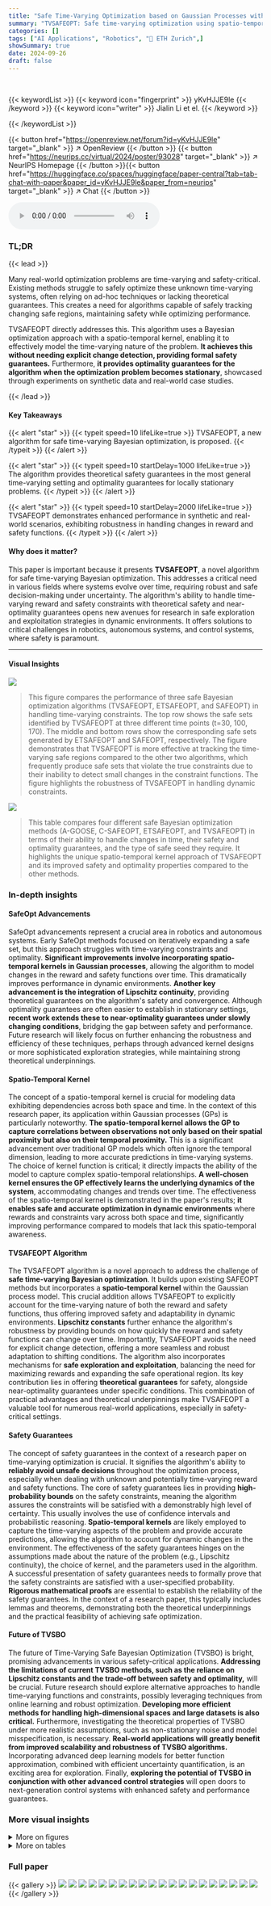 ```yaml
---
title: "Safe Time-Varying Optimization based on Gaussian Processes with Spatio-Temporal Kernel"
summary: "TVSAFEOPT: Safe time-varying optimization using spatio-temporal kernels ensures safety while tracking time-varying reward and safety functions, providing optimality guarantees in stationary settings."
categories: []
tags: ["AI Applications", "Robotics", "🏢 ETH Zurich",]
showSummary: true
date: 2024-09-26
draft: false
---
```


<br>

{{< keywordList >}}
{{< keyword icon="fingerprint" >}} yKvHJJE9le {{< /keyword >}}
{{< keyword icon="writer" >}} Jialin Li et el. {{< /keyword >}}
 
{{< /keywordList >}}

{{< button href="https://openreview.net/forum?id=yKvHJJE9le" target="_blank" >}}
↗ OpenReview
{{< /button >}}
{{< button href="https://neurips.cc/virtual/2024/poster/93028" target="_blank" >}}
↗ NeurIPS Homepage
{{< /button >}}{{< button href="https://huggingface.co/spaces/huggingface/paper-central?tab=tab-chat-with-paper&paper_id=yKvHJJE9le&paper_from=neurips" target="_blank" >}}
↗ Chat
{{< /button >}}



<audio controls>
    <source src="https://ai-paper-reviewer.com/yKvHJJE9le/podcast.wav" type="audio/wav">
    Your browser does not support the audio element.
</audio>


### TL;DR


{{< lead >}}

Many real-world optimization problems are time-varying and safety-critical.  Existing methods struggle to safely optimize these unknown time-varying systems, often relying on ad-hoc techniques or lacking theoretical guarantees.  This creates a need for algorithms capable of safely tracking changing safe regions, maintaining safety while optimizing performance. 

TVSAFEOPT directly addresses this. This algorithm uses a Bayesian optimization approach with a spatio-temporal kernel, enabling it to effectively model the time-varying nature of the problem.  **It achieves this without needing explicit change detection, providing formal safety guarantees.** Furthermore, **it provides optimality guarantees for the algorithm when the optimization problem becomes stationary**, showcased through experiments on synthetic data and real-world case studies.

{{< /lead >}}


#### Key Takeaways

{{< alert "star" >}}
{{< typeit speed=10 lifeLike=true >}} TVSAFEOPT, a new algorithm for safe time-varying Bayesian optimization, is proposed. {{< /typeit >}}
{{< /alert >}}

{{< alert "star" >}}
{{< typeit speed=10 startDelay=1000 lifeLike=true >}} The algorithm provides theoretical safety guarantees in the most general time-varying setting and optimality guarantees for locally stationary problems. {{< /typeit >}}
{{< /alert >}}

{{< alert "star" >}}
{{< typeit speed=10 startDelay=2000 lifeLike=true >}} TVSAFEOPT demonstrates enhanced performance in synthetic and real-world scenarios, exhibiting robustness in handling changes in reward and safety functions. {{< /typeit >}}
{{< /alert >}}

#### Why does it matter?
This paper is important because it presents **TVSAFEOPT**, a novel algorithm for safe time-varying Bayesian optimization. This addresses a critical need in various fields where systems evolve over time, requiring robust and safe decision-making under uncertainty.  The algorithm's ability to handle time-varying reward and safety constraints with theoretical safety and near-optimality guarantees opens new avenues for research in safe exploration and exploitation strategies in dynamic environments. It offers solutions to critical challenges in robotics, autonomous systems, and control systems, where safety is paramount.

------
#### Visual Insights



![](https://ai-paper-reviewer.com/yKvHJJE9le/figures_1_1.jpg)

> This figure compares the performance of three safe Bayesian optimization algorithms (TVSAFEOPT, ETSAFEOPT, and SAFEOPT) in handling time-varying constraints.  The top row shows the safe sets identified by TVSAFEOPT at three different time points (t=30, 100, 170). The middle and bottom rows show the corresponding safe sets generated by ETSAFEOPT and SAFEOPT, respectively. The figure demonstrates that TVSAFEOPT is more effective at tracking the time-varying safe regions compared to the other two algorithms, which frequently produce safe sets that violate the true constraints due to their inability to detect small changes in the constraint functions. The figure highlights the robustness of TVSAFEOPT in handling dynamic constraints.





![](https://ai-paper-reviewer.com/yKvHJJE9le/tables_2_1.jpg)

> This table compares four different safe Bayesian optimization methods (A-GOOSE, C-SAFEOPT, ETSAFEOPT, and TVSAFEOPT) in terms of their ability to handle changes in time, their safety and optimality guarantees, and the type of safe seed they require.  It highlights the unique spatio-temporal kernel approach of TVSAFEOPT and its improved safety and optimality properties compared to the other methods.





### In-depth insights


#### SafeOpt Advancements
SafeOpt advancements represent a crucial area in robotics and autonomous systems.  Early SafeOpt methods focused on iteratively expanding a safe set, but this approach struggles with time-varying constraints and optimality. **Significant improvements involve incorporating spatio-temporal kernels in Gaussian processes**, allowing the algorithm to model changes in the reward and safety functions over time. This dramatically improves performance in dynamic environments.  **Another key advancement is the integration of Lipschitz continuity**, providing theoretical guarantees on the algorithm's safety and convergence.  Although optimality guarantees are often easier to establish in stationary settings, **recent work extends these to near-optimality guarantees under slowly changing conditions**, bridging the gap between safety and performance.  Future research will likely focus on further enhancing the robustness and efficiency of these techniques, perhaps through advanced kernel designs or more sophisticated exploration strategies, while maintaining strong theoretical underpinnings.

#### Spatio-Temporal Kernel
The concept of a spatio-temporal kernel is crucial for modeling data exhibiting dependencies across both space and time.  In the context of this research paper, its application within Gaussian processes (GPs) is particularly noteworthy.  **The spatio-temporal kernel allows the GP to capture correlations between observations not only based on their spatial proximity but also on their temporal proximity.**  This is a significant advancement over traditional GP models which often ignore the temporal dimension, leading to more accurate predictions in time-varying systems.  The choice of kernel function is critical; it directly impacts the ability of the model to capture complex spatio-temporal relationships.  **A well-chosen kernel ensures the GP effectively learns the underlying dynamics of the system**, accommodating changes and trends over time.  The effectiveness of the spatio-temporal kernel is demonstrated in the paper's results;  **it enables safe and accurate optimization in dynamic environments** where rewards and constraints vary across both space and time, significantly improving performance compared to models that lack this spatio-temporal awareness.

#### TVSAFEOPT Algorithm
The TVSAFEOPT algorithm is a novel approach to address the challenge of **safe time-varying Bayesian optimization**.  It builds upon existing SAFEOPT methods but incorporates a **spatio-temporal kernel** within the Gaussian process model. This crucial addition allows TVSAFEOPT to explicitly account for the time-varying nature of both the reward and safety functions, thus offering improved safety and adaptability in dynamic environments.  **Lipschitz constants** further enhance the algorithm's robustness by providing bounds on how quickly the reward and safety functions can change over time.  Importantly, TVSAFEOPT avoids the need for explicit change detection, offering a more seamless and robust adaptation to shifting conditions.  The algorithm also incorporates mechanisms for **safe exploration and exploitation**, balancing the need for maximizing rewards and expanding the safe operational region.  Its key contribution lies in offering **theoretical guarantees** for safety, alongside near-optimality guarantees under specific conditions.  This combination of practical advantages and theoretical underpinnings make TVSAFEOPT a valuable tool for numerous real-world applications, especially in safety-critical settings.

#### Safety Guarantees
The concept of safety guarantees in the context of a research paper on time-varying optimization is crucial.  It signifies the algorithm's ability to **reliably avoid unsafe decisions** throughout the optimization process, especially when dealing with unknown and potentially time-varying reward and safety functions.  The core of safety guarantees lies in providing **high-probability bounds** on the safety constraints, meaning the algorithm assures the constraints will be satisfied with a demonstrably high level of certainty.  This usually involves the use of confidence intervals and probabilistic reasoning.  **Spatio-temporal kernels** are likely employed to capture the time-varying aspects of the problem and provide accurate predictions, allowing the algorithm to account for dynamic changes in the environment.  The effectiveness of the safety guarantees hinges on the assumptions made about the nature of the problem (e.g., Lipschitz continuity), the choice of kernel, and the parameters used in the algorithm.  A successful presentation of safety guarantees needs to formally prove that the safety constraints are satisfied with a user-specified probability.  **Rigorous mathematical proofs** are essential to establish the reliability of the safety guarantees.  In the context of a research paper, this typically includes lemmas and theorems, demonstrating both the theoretical underpinnings and the practical feasibility of achieving safe optimization.

#### Future of TVSBO
The future of Time-Varying Safe Bayesian Optimization (TVSBO) is bright, promising advancements in various safety-critical applications.  **Addressing the limitations of current TVSBO methods, such as the reliance on Lipschitz constants and the trade-off between safety and optimality,** will be crucial. Future research should explore alternative approaches to handle time-varying functions and constraints, possibly leveraging techniques from online learning and robust optimization.  **Developing more efficient methods for handling high-dimensional spaces and large datasets is also critical.**  Furthermore, investigating the theoretical properties of TVSBO under more realistic assumptions, such as non-stationary noise and model misspecification, is necessary.  **Real-world applications will greatly benefit from improved scalability and robustness of TVSBO algorithms.**  Incorporating advanced deep learning models for better function approximation, combined with efficient uncertainty quantification, is an exciting area for exploration. Finally, **exploring the potential of TVSBO in conjunction with other advanced control strategies** will open doors to next-generation control systems with enhanced safety and performance guarantees.


### More visual insights

<details>
<summary>More on figures
</summary>


![](https://ai-paper-reviewer.com/yKvHJJE9le/figures_7_1.jpg)

> This figure compares the performance of TVSAFEOPT, SAFEOPT, and approximate optimization methods on a gas compressor case study. It shows the cardinality of safe sets, the ratio of unsafe decisions to the cardinality of safe sets, and the ratio of safe decisions to the cardinality of the ground truth safe region over 80 days. TVSAFEOPT demonstrates fewer violations and less unsafe decisions than the other two methods, but at the cost of a reduced coverage of the true safe region.


![](https://ai-paper-reviewer.com/yKvHJJE9le/figures_9_1.jpg)

> This figure compares the reward functions obtained by different optimization methods (TVSAFEOPT, SAFEOPT, ETSAFEOPT, and Approximate Optimization) across two different case studies (synthetic example and gas compressor).  The left panel shows the synthetic case study, demonstrating TVSAFEOPT achieves better results compared to SAFEOPT and similar results to ETSAFEOPT. The right panel shows the gas compressor study and reveals that TVSAFEOPT achieves lower rewards than SAFEOPT but maintains superior safety, incurring less violations compared to the others. Error bars illustrate the variability of the results.


![](https://ai-paper-reviewer.com/yKvHJJE9le/figures_9_2.jpg)

> This figure compares the reward function values obtained by TVSAFEOPT, SAFEOPT, ETSAFEOPT, and approximate optimization methods over time for both a synthetic example and a real-world gas compressor case study.  The left panel shows the synthetic results, indicating that TVSAFEOPT performs comparably to ETSAFEOPT and better than SAFEOPT. The right panel displays the compressor case study results, where TVSAFEOPT achieves lower reward but significantly fewer safety violations compared to the other methods. Error bars are included.


![](https://ai-paper-reviewer.com/yKvHJJE9le/figures_15_1.jpg)

> This figure compares the performance of three safe Bayesian optimization algorithms (TVSAFEOPT, ETSAFEOPT, and SAFEOPT) in a time-varying setting.  The top row shows the safe sets identified by TVSAFEOPT at three different time points (t=30, t=100, t=170).  The middle and bottom rows show the safe sets for ETSAFEOPT and SAFEOPT respectively, at the same time points.  The figure demonstrates that TVSAFEOPT is better at adapting to changes in the safe region over time, unlike the other two algorithms. The difference is because TVSAFEOPT takes time-varying nature into account in its computation. 


![](https://ai-paper-reviewer.com/yKvHJJE9le/figures_16_1.jpg)

> This figure compares the performance of three safe Bayesian optimization algorithms (TVSAFEOPT, ETSAFEOPT, and SAFEOPT) in handling time-varying optimization problems.  The algorithms are tested on a synthetic dataset, and the plots show the safe sets estimated by each algorithm at three different time points (t=30, t=100, t=170). TVSAFEOPT consistently produces safe sets that are entirely contained within the ground truth safe regions, demonstrating its robustness to time variations. In contrast, ETSAFEOPT and SAFEOPT show multiple violations of the safety constraints, highlighting their limitations in accurately tracking changes in the safe region over time.


</details>




<details>
<summary>More on tables
</summary>


![](https://ai-paper-reviewer.com/yKvHJJE9le/tables_8_1.jpg)
> This table presents a comparison of three Bayesian Optimization algorithms: TVSAFEOPT, ETSAFEOPT, and SAFEOPT.  The comparison is based on three metrics: Violations (percentage of unsafe decisions made within the safe sets), Coverage Ratio (percentage of safe decisions within the ground truth safe region), and Cumulative Regret (a measure of the cumulative difference between the reward obtained by each method and the optimal reward).  The results are averages and standard deviations from five independent runs, each starting with a different randomly selected initial safe set.

![](https://ai-paper-reviewer.com/yKvHJJE9le/tables_8_2.jpg)
> This table compares the performance of TVSAFEOPT and SAFEOPT against a simple approximate optimization method in a realistic case study involving gas compressors.  The results are averaged over 10 runs with varying initial safe sets.  Key metrics include the percentage of violations, the coverage ratio (how well the safe set covers the true safe region), and cumulative regret (performance compared to the optimum).  ETSAFEOPT is excluded because its performance heavily relies on event detection which is not applicable to this study's compressor degradation.

</details>




### Full paper

{{< gallery >}}
<img src="https://ai-paper-reviewer.com/yKvHJJE9le/1.png" class="grid-w50 md:grid-w33 xl:grid-w25" />
<img src="https://ai-paper-reviewer.com/yKvHJJE9le/2.png" class="grid-w50 md:grid-w33 xl:grid-w25" />
<img src="https://ai-paper-reviewer.com/yKvHJJE9le/3.png" class="grid-w50 md:grid-w33 xl:grid-w25" />
<img src="https://ai-paper-reviewer.com/yKvHJJE9le/4.png" class="grid-w50 md:grid-w33 xl:grid-w25" />
<img src="https://ai-paper-reviewer.com/yKvHJJE9le/5.png" class="grid-w50 md:grid-w33 xl:grid-w25" />
<img src="https://ai-paper-reviewer.com/yKvHJJE9le/6.png" class="grid-w50 md:grid-w33 xl:grid-w25" />
<img src="https://ai-paper-reviewer.com/yKvHJJE9le/7.png" class="grid-w50 md:grid-w33 xl:grid-w25" />
<img src="https://ai-paper-reviewer.com/yKvHJJE9le/8.png" class="grid-w50 md:grid-w33 xl:grid-w25" />
<img src="https://ai-paper-reviewer.com/yKvHJJE9le/9.png" class="grid-w50 md:grid-w33 xl:grid-w25" />
<img src="https://ai-paper-reviewer.com/yKvHJJE9le/10.png" class="grid-w50 md:grid-w33 xl:grid-w25" />
<img src="https://ai-paper-reviewer.com/yKvHJJE9le/11.png" class="grid-w50 md:grid-w33 xl:grid-w25" />
<img src="https://ai-paper-reviewer.com/yKvHJJE9le/12.png" class="grid-w50 md:grid-w33 xl:grid-w25" />
<img src="https://ai-paper-reviewer.com/yKvHJJE9le/13.png" class="grid-w50 md:grid-w33 xl:grid-w25" />
<img src="https://ai-paper-reviewer.com/yKvHJJE9le/14.png" class="grid-w50 md:grid-w33 xl:grid-w25" />
<img src="https://ai-paper-reviewer.com/yKvHJJE9le/15.png" class="grid-w50 md:grid-w33 xl:grid-w25" />
<img src="https://ai-paper-reviewer.com/yKvHJJE9le/16.png" class="grid-w50 md:grid-w33 xl:grid-w25" />
<img src="https://ai-paper-reviewer.com/yKvHJJE9le/17.png" class="grid-w50 md:grid-w33 xl:grid-w25" />
<img src="https://ai-paper-reviewer.com/yKvHJJE9le/18.png" class="grid-w50 md:grid-w33 xl:grid-w25" />
<img src="https://ai-paper-reviewer.com/yKvHJJE9le/19.png" class="grid-w50 md:grid-w33 xl:grid-w25" />
<img src="https://ai-paper-reviewer.com/yKvHJJE9le/20.png" class="grid-w50 md:grid-w33 xl:grid-w25" />
{{< /gallery >}}